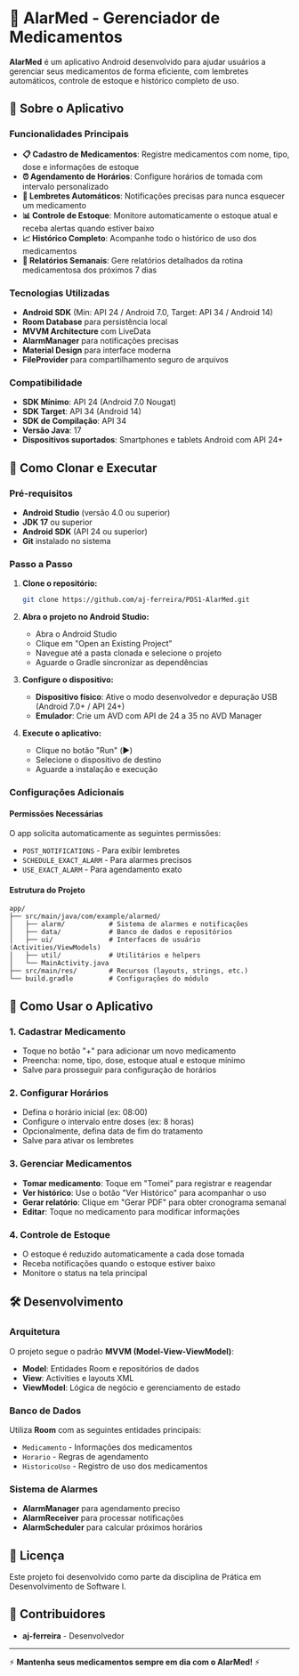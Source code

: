 # 💊 AlarMed - Gerenciador de Medicamentos

**AlarMed** é um aplicativo Android desenvolvido para ajudar usuários a gerenciar seus medicamentos de forma eficiente, com lembretes automáticos, controle de estoque e histórico completo de uso.

## 📱 Sobre o Aplicativo

### Funcionalidades Principais

- **📋 Cadastro de Medicamentos**: Registre medicamentos com nome, tipo, dose e informações de estoque
- **⏰ Agendamento de Horários**: Configure horários de tomada com intervalo personalizado
- **🔔 Lembretes Automáticos**: Notificações precisas para nunca esquecer um medicamento
- **📊 Controle de Estoque**: Monitore automaticamente o estoque atual e receba alertas quando estiver baixo
- **📈 Histórico Completo**: Acompanhe todo o histórico de uso dos medicamentos
- **📄 Relatórios Semanais**: Gere relatórios detalhados da rotina medicamentosa dos próximos 7 dias

### Tecnologias Utilizadas

- **Android SDK** (Min: API 24 / Android 7.0, Target: API 34 / Android 14)
- **Room Database** para persistência local
- **MVVM Architecture** com LiveData
- **AlarmManager** para notificações precisas
- **Material Design** para interface moderna
- **FileProvider** para compartilhamento seguro de arquivos

### Compatibilidade

- **SDK Mínimo**: API 24 (Android 7.0 Nougat)
- **SDK Target**: API 34 (Android 14)
- **SDK de Compilação**: API 34
- **Versão Java**: 17
- **Dispositivos suportados**: Smartphones e tablets Android com API 24+

## 🚀 Como Clonar e Executar

### Pré-requisitos

- **Android Studio** (versão 4.0 ou superior)
- **JDK 17** ou superior
- **Android SDK** (API 24 ou superior)
- **Git** instalado no sistema

### Passo a Passo

1. **Clone o repositório:**
   ```bash
   git clone https://github.com/aj-ferreira/PDS1-AlarMed.git
   ```

2. **Abra o projeto no Android Studio:**
   - Abra o Android Studio
   - Clique em "Open an Existing Project"
   - Navegue até a pasta clonada e selecione o projeto
   - Aguarde o Gradle sincronizar as dependências

3. **Configure o dispositivo:**
   - **Dispositivo físico**: Ative o modo desenvolvedor e depuração USB (Android 7.0+ / API 24+)
   - **Emulador**: Crie um AVD com API de 24 a 35 no AVD Manager

4. **Execute o aplicativo:**
   - Clique no botão "Run" (▶️)
   - Selecione o dispositivo de destino
   - Aguarde a instalação e execução

### Configurações Adicionais

#### Permissões Necessárias
O app solicita automaticamente as seguintes permissões:
- `POST_NOTIFICATIONS` - Para exibir lembretes
- `SCHEDULE_EXACT_ALARM` - Para alarmes precisos
- `USE_EXACT_ALARM` - Para agendamento exato

#### Estrutura do Projeto
```
app/
├── src/main/java/com/example/alarmed/
│   ├── alarm/           # Sistema de alarmes e notificações
│   ├── data/            # Banco de dados e repositórios
│   ├── ui/              # Interfaces de usuário (Activities/ViewModels)
│   ├── util/            # Utilitários e helpers
│   └── MainActivity.java
├── src/main/res/        # Recursos (layouts, strings, etc.)
└── build.gradle         # Configurações do módulo
```

## 🎯 Como Usar o Aplicativo

### 1. Cadastrar Medicamento
- Toque no botão "+" para adicionar um novo medicamento
- Preencha: nome, tipo, dose, estoque atual e estoque mínimo
- Salve para prosseguir para configuração de horários

### 2. Configurar Horários
- Defina o horário inicial (ex: 08:00)
- Configure o intervalo entre doses (ex: 8 horas)
- Opcionalmente, defina data de fim do tratamento
- Salve para ativar os lembretes

### 3. Gerenciar Medicamentos
- **Tomar medicamento**: Toque em "Tomei" para registrar e reagendar
- **Ver histórico**: Use o botão "Ver Histórico" para acompanhar o uso
- **Gerar relatório**: Clique em "Gerar PDF" para obter cronograma semanal
- **Editar**: Toque no medicamento para modificar informações

### 4. Controle de Estoque
- O estoque é reduzido automaticamente a cada dose tomada
- Receba notificações quando o estoque estiver baixo
- Monitore o status na tela principal

## 🛠️ Desenvolvimento

### Arquitetura
O projeto segue o padrão **MVVM (Model-View-ViewModel)**:
- **Model**: Entidades Room e repositórios de dados
- **View**: Activities e layouts XML
- **ViewModel**: Lógica de negócio e gerenciamento de estado

### Banco de Dados
Utiliza **Room** com as seguintes entidades principais:
- `Medicamento` - Informações dos medicamentos
- `Horario` - Regras de agendamento
- `HistoricoUso` - Registro de uso dos medicamentos

### Sistema de Alarmes
- **AlarmManager** para agendamento preciso
- **AlarmReceiver** para processar notificações
- **AlarmScheduler** para calcular próximos horários

## 📄 Licença

Este projeto foi desenvolvido como parte da disciplina de Prática em Desenvolvimento de Software I.

## 🤝 Contribuidores

- **aj-ferreira** - Desenvolvedor 

---

⚡ **Mantenha seus medicamentos sempre em dia com o AlarMed!** ⚡